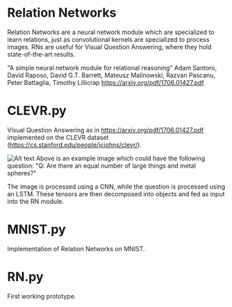 # Relation Networks
Relation Networks are a neural network module which are specialized to learn relations, just as convolutional kernels are specialized to process images. RNs are useful for Visual Question Answering, where they hold state-of-the-art results.

"A simple neural network module for relational reasoning"
Adam Santoro, David Raposo, David G.T. Barrett, Mateusz Malinowski, Razvan Pascanu, Peter Battaglia, Timothy Lillicrap
https://arxiv.org/pdf/1706.01427.pdf

# CLEVR.py
Visual Question Answering as in https://arxiv.org/pdf/1706.01427.pdf implemented on the CLEVR dataset (https://cs.stanford.edu/people/jcjohns/clevr/).

![Alt text](VQA.jpg?raw=true "Title")
Above is an example image which could have the following question: "Q: Are there an equal number of large things and metal spheres?"

The image is processed using a CNN, while the question is processed using an LSTM.  These tensors are then decomposed into objects and fed as input into the RN module.

# MNIST.py
Implementation of Relation Networks on MNIST.

# RN.py
First working prototype.
